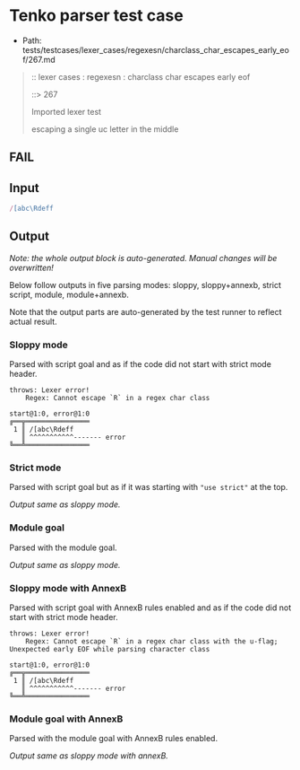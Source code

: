 # Tenko parser test case

- Path: tests/testcases/lexer_cases/regexesn/charclass_char_escapes_early_eof/267.md

> :: lexer cases : regexesn : charclass char escapes early eof
>
> ::> 267
>
> Imported lexer test
>
> escaping a single uc letter in the middle

## FAIL

## Input

`````js
/[abc\Rdeff
`````

## Output

_Note: the whole output block is auto-generated. Manual changes will be overwritten!_

Below follow outputs in five parsing modes: sloppy, sloppy+annexb, strict script, module, module+annexb.

Note that the output parts are auto-generated by the test runner to reflect actual result.

### Sloppy mode

Parsed with script goal and as if the code did not start with strict mode header.

`````
throws: Lexer error!
    Regex: Cannot escape `R` in a regex char class

start@1:0, error@1:0
╔══╦════════════════
 1 ║ /[abc\Rdeff
   ║ ^^^^^^^^^^^------- error
╚══╩════════════════

`````

### Strict mode

Parsed with script goal but as if it was starting with `"use strict"` at the top.

_Output same as sloppy mode._

### Module goal

Parsed with the module goal.

_Output same as sloppy mode._

### Sloppy mode with AnnexB

Parsed with script goal with AnnexB rules enabled and as if the code did not start with strict mode header.

`````
throws: Lexer error!
    Regex: Cannot escape `R` in a regex char class with the u-flag; Unexpected early EOF while parsing character class

start@1:0, error@1:0
╔══╦════════════════
 1 ║ /[abc\Rdeff
   ║ ^^^^^^^^^^^------- error
╚══╩════════════════

`````

### Module goal with AnnexB

Parsed with the module goal with AnnexB rules enabled.

_Output same as sloppy mode with annexB._
